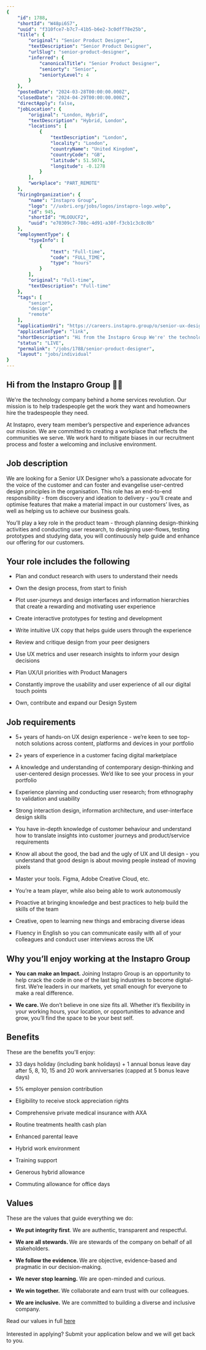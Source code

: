 ```yaml
---
{
	"id": 1788,
	"shortId": "W48pi6S7",
	"uuid": "f310fce7-b7c7-41b5-b6e2-3c0dff78e25b",
	"title": {
		"original": "Senior Product Designer",
		"textDescription": "Senior Product Designer",
		"urlSlug": "senior-product-designer",
		"inferred": {
			"canonicalTitle": "Senior Product Designer",
			"seniorty": "Senior",
			"seniortyLevel": 4
		}
	},
	"postedDate": "2024-03-28T00:00:00.000Z",
	"closedDate": "2024-04-29T00:00:00.000Z",
	"directApply": false,
	"jobLocation": {
		"original": "London, Hybrid",
		"textDescription": "Hybrid, London",
		"locations": [
			{
				"textDescription": "London",
				"locality": "London",
				"countryName": "United Kingdom",
				"countryCode": "GB",
				"latitude": 51.5074,
				"longitude": -0.1278
			}
		],
		"workplace": "PART_REMOTE"
	},
	"hiringOrganization": {
		"name": "Instapro Group",
		"logo": "//uxbri.org/jobs/logos/instapro-logo.webp",
		"id": 945,
		"shortId": "MLOOUCF2",
		"uuid": "e70309c7-708c-4d91-a30f-f3cb1c3c8c0b"
	},
	"employmentType": {
		"typeInfo": [
			{
				"text": "Full-time",
				"code": "FULL_TIME",
				"type": "hours"
			}
		],
		"original": "Full-time",
		"textDescription": "Full-time"
	},
	"tags": [
		"senior",
		"design",
		"remote"
	],
	"applicationUri": "https://careers.instapro.group/o/senior-ux-designer-2-7/c/new",
	"applicationType": "link",
	"shortDescription": "Hi from the Instapro Group We're' the technology company behind a home services revolution. Our mission is to help tradespeople get the work they want and homeowners hire the tradespeople they need.",
	"status": "LIVE",
	"permalink": "/jobs/1788/senior-product-designer",
	"layout": "jobs/individual"
}
---
```

<h2><strong>Hi from the Instapro Group</strong> 👋🏼</h2><p>We're the technology company behind a home services revolution. Our mission is to help tradespeople get the work they want and homeowners hire the tradespeople they need.</p><p>At Instapro, every team member’s perspective and experience advances our mission. We are committed to creating a workplace that reflects the communities we serve. We work hard to mitigate biases in our recruitment process and foster a welcoming and inclusive environment.</p><h2>Job description</h2><p>We are looking for a Senior UX Designer who’s a passionate advocate for the voice of the customer and can foster and evangelise user-centred design principles in the organisation. This role has an end-to-end responsibility - from discovery and ideation to delivery - you’ll create and optimise features that make a material impact in our customers’ lives, as well as helping us to achieve our business goals.</p><p>You’ll play a key role in the product team - through planning design-thinking activities and conducting user research, to designing user-flows, testing prototypes and studying data, you will continuously help guide and enhance our offering for our customers.</p><h2>Your role includes the following</h2><ul><li><p>Plan and conduct research with users to understand their needs</p></li><li><p>Own the design process, from start to finish</p></li><li><p>Plot user-journeys and design interfaces and information hierarchies that create a rewarding and motivating user experience</p></li><li><p>Create interactive prototypes for testing and development</p></li><li><p>Write intuitive UX copy that helps guide users through the experience</p></li><li><p>Review and critique design from your peer designers</p></li><li><p>Use UX metrics and user research insights to inform your design decisions</p></li><li><p>Plan UX/UI priorities with Product Managers</p></li><li><p>Constantly improve the usability and user experience of all our digital touch points</p></li><li><p>Own, contribute and expand our Design System</p></li></ul><h2>Job requirements<br></h2><ul><li><p>5+ years of hands-on UX design experience - we’re keen to see top-notch solutions across content, platforms and devices in your portfolio</p></li><li><p>2+ years of experience in a customer facing digital marketplace</p></li><li><p>A knowledge and understanding of contemporary design-thinking and user-centered design processes. We’d like to see your process in your portfolio</p></li><li><p>Experience planning and conducting user research; from ethnography to validation and usability</p></li><li><p>Strong interaction design, information architecture, and user-interface design skills</p></li><li><p>You have in-depth knowledge of customer behaviour and understand how to translate insights into customer journeys and product/service requirements</p></li><li><p>Know all about the good, the bad and the ugly of UX and UI design - you understand that good design is about moving people instead of moving pixels</p></li><li><p>Master your tools. Figma, Adobe Creative Cloud, etc.</p></li><li><p>You’re a team player, while also being able to work autonomously</p></li><li><p>Proactive at bringing knowledge and best practices to help build the skills of the team</p></li><li><p>Creative, open to learning new things and embracing diverse ideas</p></li><li><p>Fluency in English so you can communicate easily with all of your colleagues and conduct user interviews across the UK</p></li></ul><h2>Why you’ll enjoy working at the Instapro Group</h2><ul><li><p><strong>You can make an Impact. </strong>Joining Instapro Group is an opportunity to help crack the code in one of the last big industries to become digital-first. We’re leaders in our markets, yet small enough for everyone to make a real difference.</p></li><li><p><strong>We care. </strong>We don’t believe in one size fits all. Whether it’s flexibility in your working hours, your location, or opportunities to advance and grow, you’ll find the space to be your best self.</p></li></ul><h2>Benefits</h2><p>These are the benefits you'll enjoy:</p><ul><li><p>33 days holiday (including bank holidays) + 1 annual bonus leave day after 5, 8, 10, 15 and 20 work anniversaries (capped at 5 bonus leave days)</p></li><li><p>5% employer pension contribution</p></li><li><p>Eligibility to receive stock appreciation rights</p></li><li><p>Comprehensive private medical insurance with AXA</p></li><li><p>Routine treatments health cash plan</p></li><li><p>Enhanced parental leave</p></li><li><p>Hybrid work environment</p></li><li><p>Training support</p></li><li><p>Generous hybrid allowance</p></li><li><p>Commuting allowance for office days</p></li></ul><h2>Values</h2><p>These are the values that guide everything we do:</p><ul><li><p><strong>We put integrity first</strong>. We are authentic, transparent and respectful.</p></li><li><p><strong>We are all stewards. </strong>We are stewards of the company on behalf of all stakeholders.</p></li><li><p><strong>We follow the evidence. </strong>We are objective, evidence-based and pragmatic in our decision-making.</p></li><li><p><strong>We never stop learning.</strong> We are open-minded and curious.</p></li><li><p><strong>We win together.</strong> We collaborate and earn trust with our colleagues.</p></li><li><p><strong>We are inclusive.</strong> We are committed to building a diverse and inclusive company.</p></li></ul><p>Read our values in full <a target="_blank" rel="noopener noreferrer nofollow" href="https://careers.instapro.group/our-values">here<br></a><br>Interested in applying? Submit your application below and we will get back to you.</p>
